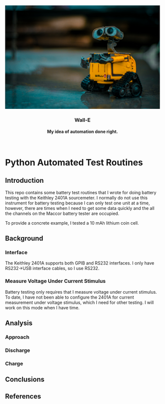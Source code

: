 ![Model of Monitor](./Images/WallE.png)
<br>
<h3 align=center>Wall-E</h2>
<h4 align=center>My idea of automation done right</a>.</h3>
<br>


# Python Automated Test Routines


## Introduction

This repo contains some battery test routines that I wrote for doing battery testing with the Keithley 2401A sourcemeter. I normally do not use this instrument for battery testing because I can only test one unit at a time, however, there are times when I need to get some data quickly and the all the channels on the Maccor battery tester are occupied.

To provide a concrete example, I tested a 10 mAh lithium coin cell.

## Background

### Interface

The Keithley 2401A supports both GPIB and RS232 interfaces. I only have RS232→USB interface cables, so I use RS232. 

### Measure Voltage Under Current Stimulus

Battery testing only requires that I measure voltage under current stimulus. To date, I have not been able to configure the 2401A for current measurement under voltage stimulus, which I need for other testing. I will work on this mode when I have time.

## Analysis

### Approach

### Discharge

### Charge


## Conclusions


## References